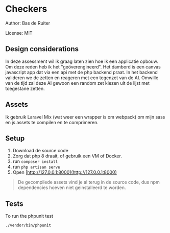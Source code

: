 # Checkers

Author: Bas de Ruiter

License: MIT

## Design considerations

In deze assessment wil ik graag laten zien hoe ik een applicatie opbouw. Om deze reden heb ik het "geöverengineerd".
Het dambord is een canvas javascript app dat via een api met de php backend praat. In het backend valideren we de zetten en reageren met een tegenzet van de AI.
Omwille van de tijd zal deze AI gewoon een random zet kiezen uit de lijst met toegestane zetten.

## Assets

Ik gebruik Laravel Mix (wat weer een wrapper is om webpack) om mijn sass en js assets te compilen en te comprimeren.

## Setup

1. Download de source code
1. Zorg dat php 8 draait, of gebruik een VM of Docker.
1. run `composer install`   
1. run `php artisan serve`
1. Open [http://127.0.0.1:8000](http://127.0.0.1:8000)

> De gecompilede assets vind je al terug in de source code, dus npm dependencies hoeven niet geinstalleerd te worden.

## Tests

To run the phpunit test

```shell
./vendor/bin/phpunit
```
